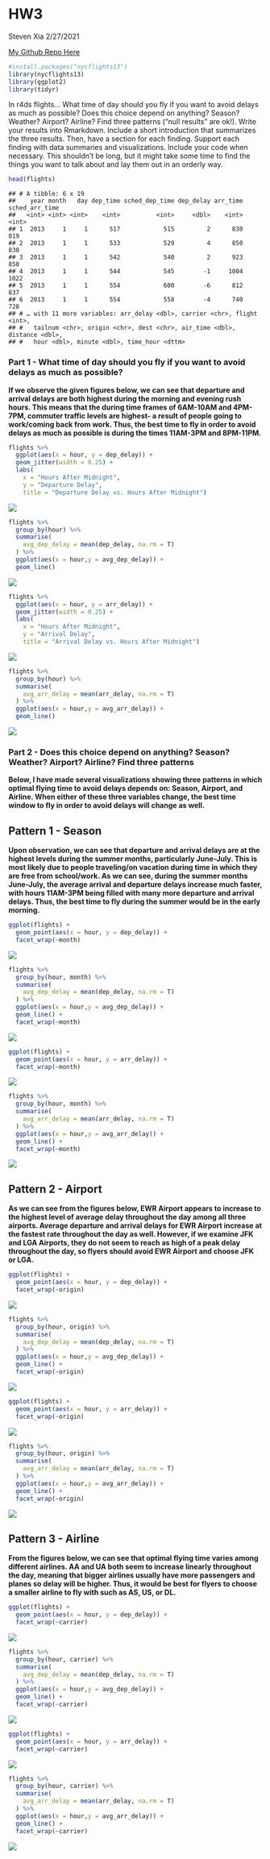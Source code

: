 HW3
================
Steven Xia
2/27/2021

[My Github Repo Here](https://github.com/sxia35/Homework3---Stat433.git)

``` r
#install.packages("nycflights13")
library(nycflights13)
library(ggplot2)
library(tidyr)
```

In r4ds flights… What time of day should you fly if you want to avoid
delays as much as possible? Does this choice depend on anything? Season?
Weather? Airport? Airline? Find three patterns (“null results” are ok!).
Write your results into Rmarkdown. Include a short introduction that
summarizes the three results. Then, have a section for each finding.
Support each finding with data summaries and visualizations. Include
your code when necessary. This shouldn’t be long, but it might take some
time to find the things you want to talk about and lay them out in an
orderly way.

``` r
head(flights)
```

    ## # A tibble: 6 x 19
    ##    year month   day dep_time sched_dep_time dep_delay arr_time sched_arr_time
    ##   <int> <int> <int>    <int>          <int>     <dbl>    <int>          <int>
    ## 1  2013     1     1      517            515         2      830            819
    ## 2  2013     1     1      533            529         4      850            830
    ## 3  2013     1     1      542            540         2      923            850
    ## 4  2013     1     1      544            545        -1     1004           1022
    ## 5  2013     1     1      554            600        -6      812            837
    ## 6  2013     1     1      554            558        -4      740            728
    ## # … with 11 more variables: arr_delay <dbl>, carrier <chr>, flight <int>,
    ## #   tailnum <chr>, origin <chr>, dest <chr>, air_time <dbl>, distance <dbl>,
    ## #   hour <dbl>, minute <dbl>, time_hour <dttm>

### Part 1 - What time of day should you fly if you want to avoid delays as much as possible?

**If we observe the given figures below, we can see that departure and
arrival delays are both highest during the morning and evening rush
hours. This means that the during time frames of 6AM-10AM and 4PM-7PM,
commuter traffic levels are highest- a result of people going to
work/coming back from work. Thus, the best time to fly in order to avoid
delays as much as possible is during the times 11AM-3PM and 8PM-11PM.**

``` r
flights %>%
  ggplot(aes(x = hour, y = dep_delay)) +
  geom_jitter(width = 0.25) + 
  labs(
    x = "Hours After Midnight",
    y = "Departure Delay",
    title = "Departure Delay vs. Hours After Midnight") 
```

![](HW3-README_files/figure-gfm/unnamed-chunk-4-1.png)<!-- -->

``` r
flights %>%
  group_by(hour) %>% 
  summarise(
    avg_dep_delay = mean(dep_delay, na.rm = T)
  ) %>% 
  ggplot(aes(x = hour,y = avg_dep_delay)) +
  geom_line()
```

![](HW3-README_files/figure-gfm/unnamed-chunk-4-2.png)<!-- -->

``` r
flights %>%
  ggplot(aes(x = hour, y = arr_delay)) +
  geom_jitter(width = 0.25) + 
  labs(
    x = "Hours After Midnight",
    y = "Arrival Delay",
    title = "Arrival Delay vs. Hours After Midnight")
```

![](HW3-README_files/figure-gfm/unnamed-chunk-5-1.png)<!-- -->

``` r
flights %>%
  group_by(hour) %>% 
  summarise(
    avg_arr_delay = mean(arr_delay, na.rm = T)
  ) %>% 
  ggplot(aes(x = hour,y = avg_arr_delay)) +
  geom_line()
```

![](HW3-README_files/figure-gfm/unnamed-chunk-5-2.png)<!-- -->

### Part 2 - Does this choice depend on anything? Season? Weather? Airport? Airline? Find three patterns

**Below, I have made several visualizations showing three patterns in
which optimal flying time to avoid delays depends on: Season, Airport,
and Airline. When either of these three variables change, the best time
window to fly in order to avoid delays will change as well.**

## Pattern 1 - Season

**Upon observation, we can see that departure and arrival delays are at
the highest levels during the summer months, particularly June-July.
This is most likely due to people traveling/on vacation during time in
which they are free from school/work. As we can see, during the summer
months June-July, the average arrival and departure delays increase much
faster, with hours 11AM-3PM being filled with many more departure and
arrival delays. Thus, the best time to fly during the summer would be in
the early morning.**

``` r
ggplot(flights) +
  geom_point(aes(x = hour, y = dep_delay)) +
  facet_wrap(~month)
```

![](HW3-README_files/figure-gfm/unnamed-chunk-6-1.png)<!-- -->

``` r
flights %>%
  group_by(hour, month) %>% 
  summarise(
    avg_dep_delay = mean(dep_delay, na.rm = T)
  ) %>% 
  ggplot(aes(x = hour,y = avg_dep_delay)) +
  geom_line() +
  facet_wrap(~month)
```

![](HW3-README_files/figure-gfm/unnamed-chunk-6-2.png)<!-- -->

``` r
ggplot(flights) +
  geom_point(aes(x = hour, y = arr_delay)) +
  facet_wrap(~month)
```

![](HW3-README_files/figure-gfm/unnamed-chunk-7-1.png)<!-- -->

``` r
flights %>%
  group_by(hour, month) %>% 
  summarise(
    avg_arr_delay = mean(arr_delay, na.rm = T)
  ) %>% 
  ggplot(aes(x = hour,y = avg_arr_delay)) +
  geom_line() +
  facet_wrap(~month)
```

![](HW3-README_files/figure-gfm/unnamed-chunk-7-2.png)<!-- -->

## Pattern 2 - Airport

**As we can see from the figures below, EWR Airport appears to increase
to the highest level of average delay throughout the day among all three
airports. Average departure and arrival delays for EWR Airport increase
at the fastest rate throughout the day as well. However, if we examine
JFK and LGA Airports, they do not seem to reach as high of a peak delay
throughout the day, so flyers should avoid EWR Airport and choose JFK or
LGA.**

``` r
ggplot(flights) +
  geom_point(aes(x = hour, y = dep_delay)) +
  facet_wrap(~origin)
```

![](HW3-README_files/figure-gfm/unnamed-chunk-8-1.png)<!-- -->

``` r
flights %>%
  group_by(hour, origin) %>% 
  summarise(
    avg_dep_delay = mean(dep_delay, na.rm = T)
  ) %>% 
  ggplot(aes(x = hour,y = avg_dep_delay)) +
  geom_line() +
  facet_wrap(~origin)
```

![](HW3-README_files/figure-gfm/unnamed-chunk-8-2.png)<!-- -->

``` r
ggplot(flights) +
  geom_point(aes(x = hour, y = arr_delay)) +
  facet_wrap(~origin)
```

![](HW3-README_files/figure-gfm/unnamed-chunk-9-1.png)<!-- -->

``` r
flights %>%
  group_by(hour, origin) %>% 
  summarise(
    avg_arr_delay = mean(arr_delay, na.rm = T)
  ) %>% 
  ggplot(aes(x = hour,y = avg_arr_delay)) +
  geom_line() +
  facet_wrap(~origin)
```

![](HW3-README_files/figure-gfm/unnamed-chunk-9-2.png)<!-- -->

## Pattern 3 - Airline

**From the figures below, we can see that optimal flying time varies
among different airlines. AA and UA both seem to increase linearly
throughout the day, meaning that bigger airlines usually have more
passengers and planes so delay will be higher. Thus, it would be best
for flyers to choose a smaller airline to fly with such as AS, US, or
DL.**

``` r
ggplot(flights) +
  geom_point(aes(x = hour, y = dep_delay)) +
  facet_wrap(~carrier)
```

![](HW3-README_files/figure-gfm/unnamed-chunk-10-1.png)<!-- -->

``` r
flights %>%
  group_by(hour, carrier) %>% 
  summarise(
    avg_dep_delay = mean(dep_delay, na.rm = T)
  ) %>% 
  ggplot(aes(x = hour,y = avg_dep_delay)) +
  geom_line() +
  facet_wrap(~carrier)
```

![](HW3-README_files/figure-gfm/unnamed-chunk-10-2.png)<!-- -->

``` r
ggplot(flights) +
  geom_point(aes(x = hour, y = arr_delay)) +
  facet_wrap(~carrier)
```

![](HW3-README_files/figure-gfm/unnamed-chunk-11-1.png)<!-- -->

``` r
flights %>%
  group_by(hour, carrier) %>% 
  summarise(
    avg_arr_delay = mean(arr_delay, na.rm = T)
  ) %>% 
  ggplot(aes(x = hour,y = avg_arr_delay)) +
  geom_line() +
  facet_wrap(~carrier)
```

![](HW3-README_files/figure-gfm/unnamed-chunk-11-2.png)<!-- -->
